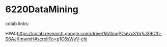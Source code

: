 # 6220DataMining

colab links:

HW4:https://colab.research.google.com/drive/1jb1ImqPOaUxSYq1jJ39Cfh-S8AJKmwmH#scrollTo=p1C6sWyV-chj
